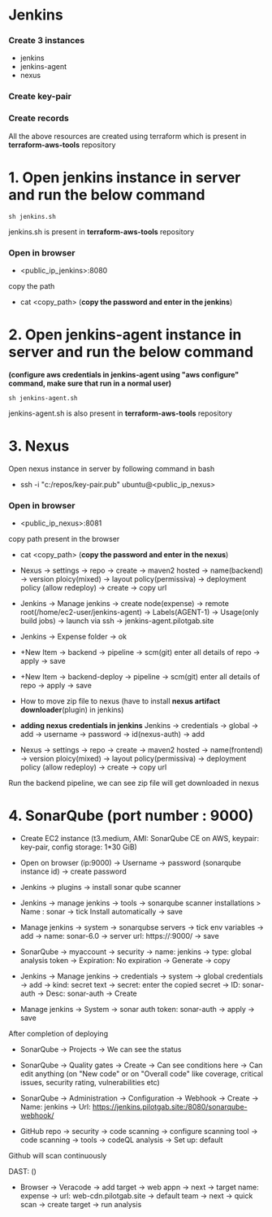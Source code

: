 # Jenkins

### Create 3 instances
- jenkins
- jenkins-agent
- nexus

### Create key-pair

### Create records

All the above resources are created using terraform which is present in **terraform-aws-tools** repository

# 1. Open **jenkins** instance in server and run the below command

```
sh jenkins.sh
```

jenkins.sh is present in **terraform-aws-tools** repository

### Open in browser

- <public_ip_jenkins>:8080

copy the path

- cat <copy_path> (**copy the password and enter in the jenkins**)


# 2. Open **jenkins-agent** instance in server and run the below command

**(configure aws credentials in jenkins-agent using "aws configure" command, make sure that run in a normal user)**

```
sh jenkins-agent.sh
```

jenkins-agent.sh is also present in **terraform-aws-tools** repository

# 3. Nexus

Open nexus instance in server by following command in bash

- ssh -i "c:/repos/key-pair.pub" ubuntu@<public_ip_nexus>

### Open in browser

- <public_ip_nexus>:8081

copy path present in the browser

- cat <copy_path> (**copy the password and enter in the nexus**)


- Nexus → settings → repo → create → maven2 hosted → name(backend) → version ploicy(mixed) → layout policy(permissiva) → deployment policy (allow redeploy) → create → copy url

- Jenkins → Manage jenkins → create node(expense) → remote root(/home/ec2-user/jenkins-agent) → Labels(AGENT-1) → Usage(only build jobs) → launch via ssh → jenkins-agent.pilotgab.site

- Jenkins → Expense folder → ok

- +New Item → backend → pipeline → scm(git) enter all details of repo → apply → save

- +New Item → backend-deploy → pipeline → scm(git) enter all details of repo → apply → save

- How to move zip file to nexus (have to install **nexus artifact downloader**(plugin) in jenkins)

- **adding nexus credentials in jenkins** Jenkins → credentials → global → add → username → password → id(nexus-auth) → add

- Nexus → settings → repo → create → maven2 hosted → name(frontend) → version ploicy(mixed) → layout policy(permissiva) → deployment policy (allow redeploy) → create → copy url


Run the backend pipeline, we can see zip file will get downloaded in nexus

# 4. SonarQube (port number : 9000)

- Create EC2 instance (t3.medium, AMI: SonarQube CE on AWS, keypair: key-pair, config storage: 1*30 GiB)

- Open on browser (ip:9000) → Username → password (sonarqube instance id) → create password

- Jenkins → plugins → install sonar qube scanner

- Jenkins → manage jenkins → tools → sonarqube scanner installations > Name : sonar → tick Install automatically → save

- Manage jenkins → system → sonarqubse servers → tick env variables → add → name: sonar-6.0 → server url: https://<ip>:9000/ → save

- SonarQube → myaccount → security → name: jenkins → type: global analysis token → Expiration: No expiration → Generate → copy

- Jenkins → Manage jenkins → credentials → system → global credentials → add → kind: secret text → secret: enter the copied secret → ID: sonar-auth → Desc: sonar-auth → Create

- Manage jenkins → System → sonar auth token: sonar-auth → apply → save

After completion of deploying

- SonarQube → Projects → We can see the status

- SonarQube → Quality gates → Create → Can see conditions here → Can edit anything (on "New code" or on "Overall code" like coverage, critical issues, security rating, vulnerabilities etc)

- SonarQube → Administration → Configuration → Webhook → Create → Name: jenkins → Url: https://jenkins.pilotgab.site:/8080/sonarqube-webhook/

- GitHub repo → security → code scanning → configure scanning tool → code scanning → tools → codeQL analysis → Set up: default

Github will scan continuously

DAST: ()

- Browser → Veracode → add target → web appn → next → target name: expense → url: web-cdn.pilotgab.site → default team → next → quick scan → create target → run analysis
